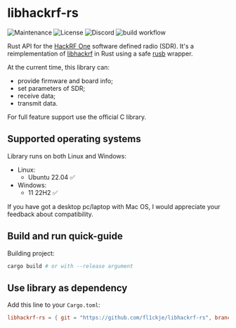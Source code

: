 # libhackrf-rs
![Maintenance](https://img.shields.io/badge/maintenance-stable-green.svg)
![License](https://img.shields.io/badge/license-MIT-blue.svg)
![Discord](https://img.shields.io/badge/chat-on_discord-%237289DA.svg)
![build workflow](https://github.com/fl1ckje/libhackrf-rs/actions/workflows/build.yml/badge.svg?branch=master)

Rust API for the [HackRF One] software defined radio (SDR).
It's a reimplementation of [libhackrf] in Rust using a safe [rusb] wrapper.

At the current time, this library can:
* provide firmware and board info;
* set parameters of SDR;
* receive data;
* transmit data.

For full feature support use the official C library.

## Supported operating systems
Library runs on both Linux and Windows:
* Linux:
  - Ubuntu 22.04 :white_check_mark:
* Windows:
  - 11 22H2 :white_check_mark:

If you have got a desktop pc/laptop with Mac OS, I would appreciate your feedback about compatibility.

## Build and run quick-guide
Building project:
```sh
cargo build # or with --release argument
```
## Use library as dependency
Add this line to your `Cargo.toml`:
```toml
libhackrf-rs = { git = "https://github.com/fl1ckje/libhackrf-rs", branch = "master" }
```

[rusb]: https://github.com/a1ien/rusb
[HackRF One]: https://greatscottgadgets.com/hackrf/one/
[libhackrf]: https://github.com/greatscottgadgets/hackrf/tree/master/host
